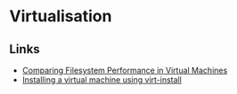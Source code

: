 # Virtualisation

## Links

 * [Comparing Filesystem Performance in Virtual Machines](http://mitchellh.com/comparing-filesystem-performance-in-virtual-machines)
 * [Installing a virtual machine using virt-install](http://virt-tools.org/learning/install-with-command-line/)
